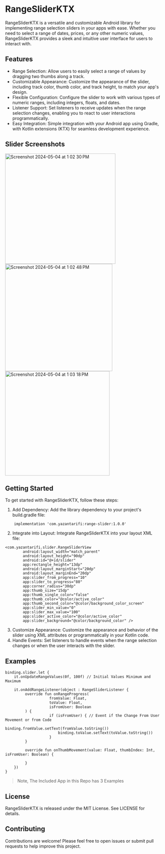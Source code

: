 # RangeSliderKTX

RangeSliderKTX is a versatile and customizable Android library for implementing range selection sliders in your apps with ease. Whether you need to select a range of dates, prices, or any other numeric values, RangeSliderKTX provides a sleek and intuitive user interface for users to interact with.


## Features

* Range Selection: Allow users to easily select a range of values by dragging two thumbs along a track.
* Customizable Appearance: Customize the appearance of the slider, including track color, thumb color, and track height, to match your app's design.
* Flexible Configuration: Configure the slider to work with various types of numeric ranges, including integers, floats, and dates.
* Listener Support: Set listeners to receive updates when the range selection changes, enabling you to react to user interactions programmatically.
* Easy Integration: Simple integration with your Android app using Gradle, with Kotlin extensions (KTX) for seamless development experience.

## Slider Screenshots

<img width="358" alt="Screenshot 2024-05-04 at 1 02 30 PM" src="https://github.com/Yazan98/range-slider/assets/29167110/ee1a4b9e-2d98-43a5-a63a-ad589cf34667">

<img width="348" alt="Screenshot 2024-05-04 at 1 02 48 PM" src="https://github.com/Yazan98/range-slider/assets/29167110/ffcd86c5-39df-4acb-a3df-95e3dec4b841">

<img width="339" alt="Screenshot 2024-05-04 at 1 03 18 PM" src="https://github.com/Yazan98/range-slider/assets/29167110/5aad22eb-6feb-4b23-a02e-7c28dbcdd52c">

## Getting Started

To get started with RangeSliderKTX, follow these steps:

1. Add Dependency: Add the library dependency to your project's build.gradle file:

```
    implementation 'com.yazantarifi:range-slider:1.0.0'
```

2. Integrate into Layout: Integrate RangeSliderKTX into your layout XML file:

```
<com.yazantarifi.slider.RangeSliderView
        android:layout_width="match_parent"
        android:layout_height="90dp"
        android:id="@+id/slider"
        app:rectangle_height="13dp"
        android:layout_marginStart="20dp"
        android:layout_marginEnd="20dp"
        app:slider_from_progress="10"
        app:slider_to_progress="80"
        app:corner_radius="30dp"
        app:thumb_size="15dp"
        app:thumb_single_color="false"
        app:thumb_color="@color/active_color"
        app:thumb_second_color="@color/background_color_screen"
        app:slider_min_value="0"
        app:slider_max_value="100"
        app:slider_active_color="@color/active_color"
        app:slider_background="@color/background_color" />
```

3. Customize Appearance: Customize the appearance and behavior of the slider using XML attributes or programmatically in your Kotlin code.
4. Handle Events: Set listeners to handle events when the range selection changes or when the user interacts with the slider.

## Examples

```
binding.slider.let {
    it.onUpdateRangeValues(0f, 100f) // Initial Values Minimum and Maximum

    it.onAddRangeListener(object : RangeSliderListener {
         override fun onRangeProgress(
                    fromValue: Float,
                    toValue: Float,
                    isFromUser: Boolean
         ) {
                    if (isFromUser) { // Event if the Change From User Movement or from Code
                        binding.fromValue.setText(fromValue.toString())
                        binding.toValue.setText(toValue.toString())
                    }
         }

         override fun onThumbMovement(value: Float, thumbIndex: Int, isFromUser: Boolean) {

         }
    })
}

```

> Note, The Included App in this Repo has 3 Examples 

## License
RangeSliderKTX is released under the MIT License. See LICENSE for details.

## Contributing
Contributions are welcome! Please feel free to open issues or submit pull requests to help improve this project.

